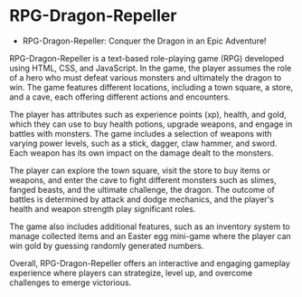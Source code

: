 # RPG-Dragon-Repeller
- RPG-Dragon-Repeller: Conquer the Dragon in an Epic Adventure!

RPG-Dragon-Repeller is a text-based role-playing game (RPG) developed using HTML, CSS, and JavaScript. In the game, the player assumes the role of a hero who must defeat various monsters and ultimately the dragon to win. The game features different locations, including a town square, a store, and a cave, each offering different actions and encounters.

The player has attributes such as experience points (xp), health, and gold, which they can use to buy health potions, upgrade weapons, and engage in battles with monsters. The game includes a selection of weapons with varying power levels, such as a stick, dagger, claw hammer, and sword. Each weapon has its own impact on the damage dealt to the monsters.

The player can explore the town square, visit the store to buy items or weapons, and enter the cave to fight different monsters such as slimes, fanged beasts, and the ultimate challenge, the dragon. The outcome of battles is determined by attack and dodge mechanics, and the player's health and weapon strength play significant roles.

The game also includes additional features, such as an inventory system to manage collected items and an Easter egg mini-game where the player can win gold by guessing randomly generated numbers.

Overall, RPG-Dragon-Repeller offers an interactive and engaging gameplay experience where players can strategize, level up, and overcome challenges to emerge victorious.
